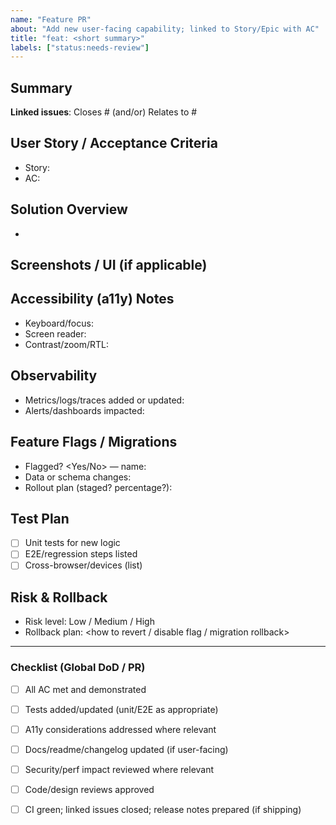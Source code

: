 ```yaml
---
name: "Feature PR"
about: "Add new user-facing capability; linked to Story/Epic with AC"
title: "feat: <short summary>"
labels: ["status:needs-review"]
---
```

<!-- Note: YAML front matter is parsed by our labeler workflow; GitHub itself does not apply labels from front matter. -->

<!-- Suggested additional labels (pick as relevant):
- comp:* and/or area:*
- compat:* (versions)
- env:staging (for UAT)
-->

## Summary

**Linked issues**: Closes #<id> (and/or) Relates to #<id>

## User Story / Acceptance Criteria

- Story: <link>
- AC: <bullets>

## Solution Overview

- <points>

## Screenshots / UI (if applicable)

<add images or remove section>

## Accessibility (a11y) Notes

- Keyboard/focus:
- Screen reader:
- Contrast/zoom/RTL:

## Observability

- Metrics/logs/traces added or updated:
- Alerts/dashboards impacted:

## Feature Flags / Migrations

- Flagged? <Yes/No> — name:
- Data or schema changes:
- Rollout plan (staged? percentage?):

## Test Plan

- [ ] Unit tests for new logic
- [ ] E2E/regression steps listed
- [ ] Cross-browser/devices (list)

## Risk & Rollback

- Risk level: Low / Medium / High
- Rollback plan: <how to revert / disable flag / migration rollback>

---

### Checklist (Global DoD / PR)
- [ ] All AC met and demonstrated
- [ ] Tests added/updated (unit/E2E as appropriate)
- [ ] A11y considerations addressed where relevant
- [ ] Docs/readme/changelog updated (if user-facing)
- [ ] Security/perf impact reviewed where relevant
- [ ] Code/design reviews approved
- [ ] CI green; linked issues closed; release notes prepared (if shipping)

